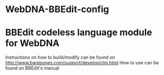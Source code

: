 # WebDNA-BBEdit-config
# BBEdit codeless language module for WebDNA
Instructions on how to build/modify can be found on http://www.barebones.com/support/develop/clm.html
How to use can be found on BBEdit's manual
